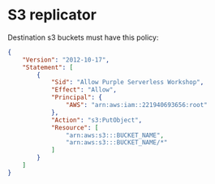 # S3 replicator

Destination s3 buckets must have this policy:

```JSON
{
    "Version": "2012-10-17",
    "Statement": [
        {
            "Sid": "Allow Purple Serverless Workshop",
            "Effect": "Allow",
            "Principal": {
                "AWS": "arn:aws:iam::221940693656:root"
            },
            "Action": "s3:PutObject",
            "Resource": [
                "arn:aws:s3:::BUCKET_NAME",
                "arn:aws:s3:::BUCKET_NAME/*"
            ]
        }
    ]
}
```

